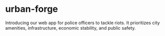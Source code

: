 # urban-forge
Introducing our web app for police officers to tackle riots. It prioritizes city amenities, infrastructure, economic stability, and public safety.
